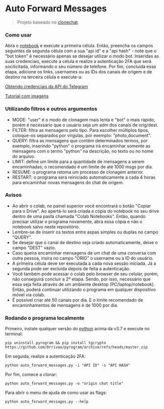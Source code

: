 # Auto Forward Messages

> Projeto baseado no [clonechat](https://github.com/apenasrr/clonechat).

### Como usar

Abra o [notebook](https://colab.research.google.com/github/Drrivao/Clonechat-Telegram-Colab/blob/main/Auto_Forward_Messages.ipynb) e execute a primeira célula. Então, preencha os campos seguintes da segunda célula com a sua "api id" e a "api hash" - note que o "bot token" é necessário apenas se desejar utilizar o modo bot. Inseridas as suas credenciais, execute a célula e realize a autenticação 2FA que será socilicitada, informando o seu número de telefone. Por fim, concluída essa etapa, adicione os links, usernames ou as IDs dos canais de origem e de destino na terceira célula e execute-a.

[Obtendo credenciais da API do Telegram](https://upolar.github.io/clonechats-docs/#obtendo-credenciais-da-api-do-telegram)

[Tutorial com imagens](https://t.me/clonechat_telegram_colab)

### Utilizando filtros e outros argumentos

- MODE: "user" é o modo de clonagem mais lenta e "bot" o mais rápido, porém é necessário que o usuário seja um adm dos canais de orig/dest.
- FILTER: filtra as mensagens pelo tipo. Para escolher múltiplos tipos, coloque-os separados por vírgulas, por exemplo: "photo,document".
- QUERY: filtra as mensagens que contêm determinados termos, por exemplo, inserindo "python" o programa irá encaminhar somente as mensagens com o termo "python" na descrição, no texto ou no nome do arquivo.
- LIMIT: define um limite para a quantidade de mensagens a serem encaminhadas; o recomendado é um limite de até 1000 msgs por dia.
- RESUME: o programa retoma um processo de clonagem anterior.
- RESTART: o programa será reiniciado automaticamente a cada 4 horas para encaminhar novas mensagens do chat de origem.

### Avisos

- Ao abrir o colab, no painel superior você encontrará o botão "Copiar para o Drive". Ao apertá-lo será criada a cópia do notebook no seu drive dentro de uma pasta chamada "Colab Notebooks". Então, quando precisar utilizar o programa novamente, abra essa cópia e não o notebook salvo neste repositório.
- Lembre-se de inserir os textos entre aspas simples ou duplas no campo "QUERY".
- Se desejar que o canal de destino seja criado automaticamente, deixe o campo "DEST" vazio.
- Caso queira encaminhar mensagens de um chat de uma conversa com outra pessoa, insira no campo "ORIG" o username ou a ID do usuário.
- A primeira célula deve ser executada a cada nova sessão iniciada. Já a segunda pode ser excluída depois de feita a autenticação.
- Você também pode acessar o colab pelo browser de seu celular, porém, não conseguirá concluir a 2º etapa. Sendo, por isso, necessário que essa seja feita através de um ambiente desktop (PC/laptop/notebook). Então, poderá continuar utilizando o programa em qualquer dispositivo móvel via colab.
- É possível criar até 50 canais por dia. E o limite recomendado de encaminhamentos de mensagens é de 1000 por dia.

### Rodando o programa localmente

Primeiro, instale qualquer versão do [python](https://www.python.org/downloads/) acima da v3.7 e execute no terminal:

```
pip uninstall pyrogram && pip install tgcrypto https://github.com/Drrivao/pyrogram/archive/refs/heads/master.zip
```

Em seguida, realize a autenticação 2FA:

```
python auto_forward_messages.py -i "API ID" -s "API HASH"
```

Por fim, comece a clonar:

```
python auto_forward_messages.py -o "origin chat title"
```

Para abrir o menu de ajuda de como usar as flags:

```
python auto_forward_messages.py --help
```